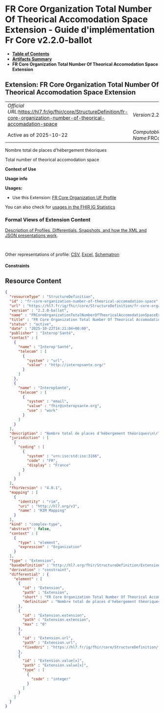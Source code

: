 # FR Core Organization Total Number Of Theorical Accomodation Space Extension - Guide d'implémentation Fr Core v2.2.0-ballot

* [**Table of Contents**](toc.md)
* [**Artifacts Summary**](artifacts.md)
* **FR Core Organization Total Number Of Theorical Accomodation Space Extension**

## Extension: FR Core Organization Total Number Of Theorical Accomodation Space Extension 

| | |
| :--- | :--- |
| *Official URL*:https://hl7.fr/ig/fhir/core/StructureDefinition/fr-core-organization-number-of-theorical-accomadation-space | *Version*:2.2.0-ballot |
| Active as of 2025-10-22 | *Computable Name*:FRCoreOrganizationTotalNumberOfTheoricalAccomodationSpaceExtension |

Nombre total de places d’hébergement théoriques

Total number of theorical accomodation space

**Context of Use**

**Usage info**

**Usages:**

* Use this Extension: [FR Core Organization UF Profile](StructureDefinition-fr-core-organization-uf.md)

You can also check for [usages in the FHIR IG Statistics](https://packages2.fhir.org/xig/hl7.fhir.fr.core|current/StructureDefinition/fr-core-organization-number-of-theorical-accomadation-space)

### Formal Views of Extension Content

 [Description of Profiles, Differentials, Snapshots, and how the XML and JSON presentations work](http://build.fhir.org/ig/FHIR/ig-guidance/readingIgs.html#structure-definitions). 

 

Other representations of profile: [CSV](StructureDefinition-fr-core-organization-number-of-theorical-accomadation-space.csv), [Excel](StructureDefinition-fr-core-organization-number-of-theorical-accomadation-space.xlsx), [Schematron](StructureDefinition-fr-core-organization-number-of-theorical-accomadation-space.sch) 

#### Constraints



## Resource Content

```json
{
  "resourceType" : "StructureDefinition",
  "id" : "fr-core-organization-number-of-theorical-accomadation-space",
  "url" : "https://hl7.fr/ig/fhir/core/StructureDefinition/fr-core-organization-number-of-theorical-accomadation-space",
  "version" : "2.2.0-ballot",
  "name" : "FRCoreOrganizationTotalNumberOfTheoricalAccomodationSpaceExtension",
  "title" : "FR Core Organization Total Number Of Theorical Accomodation Space Extension",
  "status" : "active",
  "date" : "2025-10-22T14:21:04+00:00",
  "publisher" : "Interop'Santé",
  "contact" : [
    {
      "name" : "Interop'Santé",
      "telecom" : [
        {
          "system" : "url",
          "value" : "http://interopsante.org/"
        }
      ]
    },
    {
      "name" : "InteropSanté",
      "telecom" : [
        {
          "system" : "email",
          "value" : "fhir@interopsante.org",
          "use" : "work"
        }
      ]
    }
  ],
  "description" : "Nombre total de places d'hébergement théoriques\n\rTotal number of theorical accomodation space",
  "jurisdiction" : [
    {
      "coding" : [
        {
          "system" : "urn:iso:std:iso:3166",
          "code" : "FR",
          "display" : "France"
        }
      ]
    }
  ],
  "fhirVersion" : "4.0.1",
  "mapping" : [
    {
      "identity" : "rim",
      "uri" : "http://hl7.org/v3",
      "name" : "RIM Mapping"
    }
  ],
  "kind" : "complex-type",
  "abstract" : false,
  "context" : [
    {
      "type" : "element",
      "expression" : "Organization"
    }
  ],
  "type" : "Extension",
  "baseDefinition" : "http://hl7.org/fhir/StructureDefinition/Extension",
  "derivation" : "constraint",
  "differential" : {
    "element" : [
      {
        "id" : "Extension",
        "path" : "Extension",
        "short" : "FR Core Organization Total Number Of Theorical Accomodation Space Extension",
        "definition" : "Nombre total de places d'hébergement théoriques\n\rTotal number of theorical accomodation space"
      },
      {
        "id" : "Extension.extension",
        "path" : "Extension.extension",
        "max" : "0"
      },
      {
        "id" : "Extension.url",
        "path" : "Extension.url",
        "fixedUri" : "https://hl7.fr/ig/fhir/core/StructureDefinition/fr-core-organization-number-of-theorical-accomadation-space"
      },
      {
        "id" : "Extension.value[x]",
        "path" : "Extension.value[x]",
        "type" : [
          {
            "code" : "integer"
          }
        ]
      }
    ]
  }
}

```
